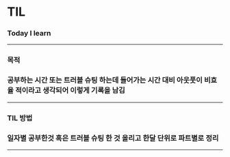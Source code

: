 # TIL
### Today I learn

---
### 목적
### 공부하는 시간 또는 트러블 슈팅 하는데 들어가는 시간 대비 아웃풋이 비효율 적이라고 생각되어 이렇게 기록을 남김

---
### TIL 방법
### 일자별 공부한것 혹은 트러블 슈팅 한 것 올리고 한달 단위로 파트별로 정리 

---
